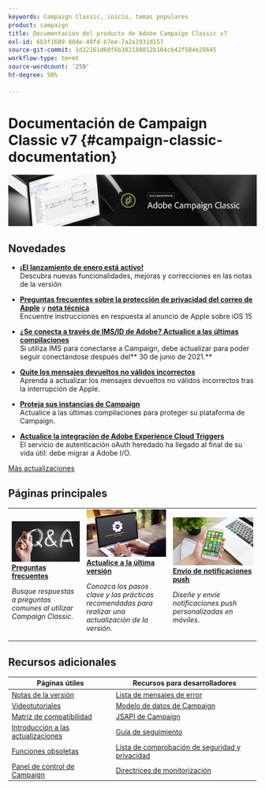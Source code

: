 ```yaml
---
keywords: Campaign Classic, inicio, temas populares
product: campaign
title: Documentación del producto de Adobe Campaign Classic v7
exl-id: 6b3f1689-80de-49fd-b7ee-7a2a1931d157
source-git-commit: 1d32161d60f6b382188012b104c642f504e28645
workflow-type: tm+mt
source-wordcount: '259'
ht-degree: 98%

---
```


# Documentación de Campaign Classic v7 {#campaign-classic-documentation}

![](platform/using/assets/do-not-localize/banner_acc_doc.jpg)

## Novedades

* **[¡El lanzamiento de enero está activo!](rn/using/latest-release.md)**<br/> Descubra nuevas funcionalidades, mejoras y correcciones en las notas de la versión

* **[Preguntas frecuentes sobre la protección de privacidad del correo de Apple](https://experienceleague.adobe.com/docs/deliverability-learn/deliverability-best-practice-guide/additional-resources/technotes/apple-mail-privacy-faq.html?lang=es)** y **[nota técnica](technotes/using/apple-mail-app-privacy-protection.md)**<br/> Encuentre instrucciones en respuesta al anuncio de Apple sobre iOS 15

* **[¿Se conecta a través de IMS/ID de Adobe? Actualice a las últimas compilaciones](technotes/using/ims-updates.md)**<br/> Si utiliza IMS para conectarse a Campaign, debe actualizar para poder seguir conectándose después del** 30 de junio de 2021.**

* **[Quite los mensajes devueltos no válidos incorrectos](delivery/using/update-bounce-qualification.md)**<br/> Aprenda a actualizar los mensajes devueltos no válidos incorrectos tras la interrupción de Apple.

* **[Proteja sus instancias de Campaign](technotes/using/acc-config-updates.md)**<br/> Actualice a las últimas compilaciones para proteger su plataforma de Campaign.

* **[Actualice la integración de Adobe Experience Cloud Triggers](integrations/using/configuring-adobe-io.md)**<br/> El servicio de autenticación oAuth heredado ha llegado al final de su vida útil: debe migrar a Adobe I/O.

[Más actualizaciones](rn/using/documentation-updates.md)

## Páginas principales

<table style="table-layout:fixed">
<tr>
  <td>
    <a href="platform/using/common-questions.md">
      <img alt="Preguntas frecuentes" src="platform/using/assets/FAQ.png"/>
    </a>
    <div>
      <a href="platform/using/common-questions.md">
    <strong>Preguntas frecuentes</strong>
    </a>
    </div>
    <p>
    <em>Busque respuestas a preguntas comunes al utilizar Campaign Classic</em>.
    <p>
  </td>
   <td>
    <a href="production/using/build-upgrade.md">
      <img alt="Generar actualización" src="platform/using/assets/upgrade.png" />
    </a>
    <div>
      <a href="production/using/build-upgrade.md">
    <strong>Actualice a la última versión</strong>
    </a>
    </div>
    <p>
    <em>Conozca los pasos clave y las prácticas recomendadas para realizar una actualización de la versión.</em>
    <p>
  </td>
  <td>
    <a href="delivery/using/create-notifications-ios.md">
       <img alt="Notificaciones push" src="platform/using/assets/push.png" />
    </a>
    <div>
       <a href="delivery/using/create-notifications-ios.md">
    <strong>Envío de notificaciones push</strong>
    </a>
    </div>
    <p>
    <em>Diseñe y envíe notificaciones push personalizadas en móviles.</em>
    <p>
  </td>
</tr>
</table>

## Recursos adicionales

| Páginas útiles | Recursos para desarrolladores |
|---|---|
| [Notas de la versión](rn/using/latest-release.md) | [Lista de mensajes de error](https://experienceleague.adobe.com/developer/campaign-errors/error_codes.html?lang=es) |
| [Videotutoriales](https://experienceleague.adobe.com/docs/campaign-classic-learn/tutorials/overview.html?lang=es) | [Modelo de datos de Campaign](configuration/using/about-data-model.md) |
| [Matriz de compatibilidad](rn/using/compatibility-matrix.md) | [JSAPI de Campaign](https://experienceleague.adobe.com/developer/campaign-api/api/p-1.html?lang=es) |
| [Introducción a las actualizaciones](rn/using/rn-overview.md) | [Guía de seguimiento](https://helpx.adobe.com/es/campaign/kb/acc-tracking.html) |
| [Funciones obsoletas](rn/using/deprecated-features.md) | [Lista de comprobación de seguridad y privacidad](https://helpx.adobe.com/es/campaign/kb/acc-security.html) |
| [Panel de control de Campaign](https://experienceleague.adobe.com/docs/control-panel/using/control-panel-home.html?lang=es) | [Directrices de monitorización](production/using/monitoring-guidelines.md) |
